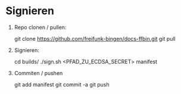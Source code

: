 # Signieren

1. Repo clonen / pullen:

    git clone https://github.com/freifunk-bingen/docs-ffbin.git
    git pull

2. Signieren:

    cd builds/
    ./sign.sh <PFAD_ZU_ECDSA_SECRET> manifest

3. Commiten / pushen

    git add manifest
    git commit -a
    git push

